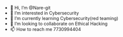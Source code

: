 - 👋 Hi, I’m @Nare-git
- 👀 I’m interested in Cybersecurity 
- 🌱 I’m currently learning Cybersecurity(red teaming)
- 💞️ I’m looking to collaborate on Ethical Hacking 
- 📫 How to reach me 7730994404

<!---
Nare-git/Nare-git is a ✨ special ✨ repository because its `README.md` (this file) appears on your GitHub profile.
You can click the Preview link to take a look at your changes.
--->
